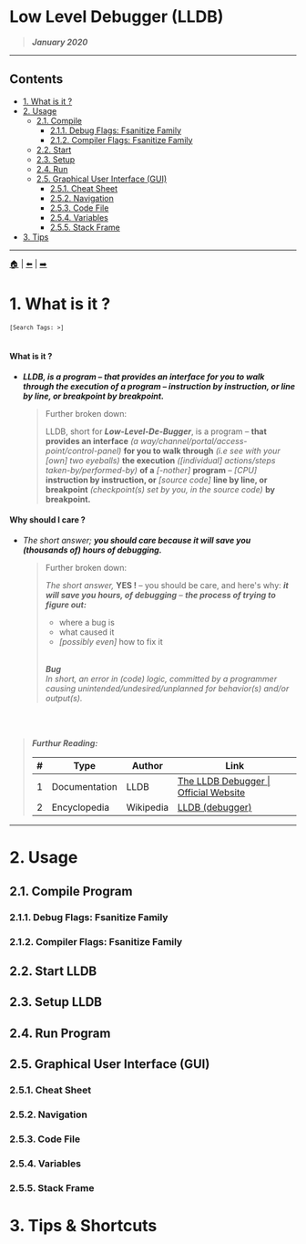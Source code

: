 <!-- Metadata ------------------------------------------------------------------

	AUTHOR(S)
		akharrou

	CONTACT
		idev.aymen@gmail.com

	OBJECTIVE(S)
		Promote, simplyify and reminder LLDB and its usage.

	DESCRIPTION
		Tutorial on LLDB.

------------------------------------------------------------------------------->

Low Level Debugger (LLDB)
===

> ***January 2020***

---

<!--
--------------------------------------------------------------------------------
> Planning



- What is it ?


- Usage
-- Compile
--- Debug Flags: Fsanitize Family
--- Compiler Flags: Fsanitize Family
-- Start
-- Setup
-- Run
-- Graphical User Interface (GUI)
--- Cheat Sheet
--- Navigation
--- Code File
--- Variables
--- Stack Frame

- Tips



--------------------------------------------------------------------------------
> Table of Contents
-->

Contents
---

- [1. What is it ?](#1-what-is-it-)
- [2. Usage](#2-usage)
	- [2.1. Compile](#21-compile)
		- [2.1.1. Debug Flags: Fsanitize Family](#211-debug-flags-fsanitize-family)
		- [2.1.2. Compiler Flags: Fsanitize Family](#212-compiler-flags-fsanitize-family)
	- [2.2. Start](#22-start)
	- [2.3. Setup](#23-setup)
	- [2.4. Run](#24-run)
	- [2.5. Graphical User Interface (GUI)](#25-graphical-user-interface-gui)
		- [2.5.1. Cheat Sheet](#251-cheat-sheet)
		- [2.5.2. Navigation](#252-navigation)
		- [2.5.3. Code File](#253-code-file)
		- [2.5.4. Variables](#254-variables)
		- [2.5.5. Stack Frame](#255-stack-frame)
- [3. Tips](#3-tips)

---

<!--
--------------------------------------------------------------------------------
> Start
.
.
.
-->


[🏠](#HOME) | [⬅️](#PREVIOUS) | [➡️](#NEXT)
# 1. What is it ?
<small>`[Search Tags: >]`</small>
<br>
<br>


#### What is it ?

-	***LLDB, is a program – that provides an interface for you to walk through the execution of a program – instruction by instruction, or line by line, or breakpoint by breakpoint.***

	> Further broken down:
	>
	> LLDB, short for ***Low-Level-De-Bugger***, is a program – **that provides an interface** *(a way/channel/portal/access-point/control-panel)* **for you to walk through** *(i.e see with your [own] two eyeballs)* **the execution** *([individual] actions/steps taken-by/performed-by)* **of a** *[-nother]* **program** – *[CPU]* **instruction by instruction, or** *[source code]* **line by line, or breakpoint** *(checkpoint(s) set by you, in the source code)* **by breakpoint.**

#### Why should I care ?

-	*The short answer;* ***you should care because it will save you *(thousands of)* hours of debugging.***

	> Further broken down:
	>
	> *The short answer,* **YES !** – you should be care, and here's why: ***it will save you hours, of debugging*** – ***the process of trying to figure out:***
    >	- where a bug is
	>	- what caused it
	>	- *[possibly even]* how to fix it <br> <br>
	>
	> ***Bug*** <br>
		*In short, an error in (code) logic, committed by a programmer causing unintended/undesired/unplanned for behavior(s) and/or output(s).*


<br>
<br>

> ***Furthur Reading:***
>
> | # | Type               | Author                 | Link
> | - | ------------------ | ---------------------- | --------------------------
> | 1 | Documentation | LLDB | [The LLDB Debugger \| Official Website](https://lldb.llvm.org/)
> | 2 | Encyclopedia | Wikipedia | [LLDB (debugger)](https://en.wikipedia.org/wiki/LLDB_(debugger))

---


# 2. Usage
## 2.1. Compile Program
### 2.1.1. Debug Flags: Fsanitize Family
### 2.1.2. Compiler Flags: Fsanitize Family
## 2.2. Start LLDB
## 2.3. Setup LLDB
## 2.4. Run Program
## 2.5. Graphical User Interface (GUI)
### 2.5.1. Cheat Sheet
### 2.5.2. Navigation
### 2.5.3. Code File
### 2.5.4. Variables
### 2.5.5. Stack Frame

# 3. Tips & Shortcuts



<!--
.
.
.
> End
--------------------------------------------------------------------------------
> Footnotes:
-->



<!--
> Document End
--------------------------------------------------------------------------------
> References:
-->




<!--
--------------------------------------------------------------------------------
> Notes:

	– Empty –

-->
